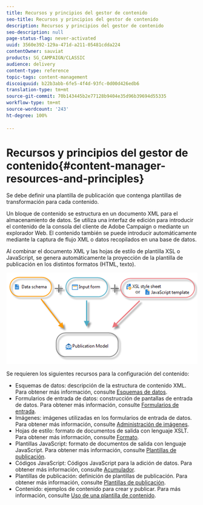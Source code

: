 ```yaml
---
title: Recursos y principios del gestor de contenido
seo-title: Recursos y principios del gestor de contenido
description: Recursos y principios del gestor de contenido
seo-description: null
page-status-flag: never-activated
uuid: 3560e392-129a-471d-a211-05481cdda224
contentOwner: sauviat
products: SG_CAMPAIGN/CLASSIC
audience: delivery
content-type: reference
topic-tags: content-management
discoiquuid: b22b3abb-6fe5-4f4d-93fc-0d00d426edb6
translation-type: tm+mt
source-git-commit: 70b143445b2e77128b9404e35d96b39694d55335
workflow-type: tm+mt
source-wordcount: '243'
ht-degree: 100%

---
```



# Recursos y principios del gestor de contenido{#content-manager-resources-and-principles}

Se debe definir una plantilla de publicación que contenga plantillas de transformación para cada contenido.

Un bloque de contenido se estructura en un documento XML para el almacenamiento de datos. Se utiliza una interfaz de edición para introducir el contenido de la consola del cliente de Adobe Campaign o mediante un explorador Web. El contenido también se puede introducir automáticamente mediante la captura de flujo XML o datos recopilados en una base de datos.

Al combinar el documento XML y las hojas de estilo de plantilla XSL o JavaScript, se genera automáticamente la proyección de la plantilla de publicación en los distintos formatos (HTML, texto).

![](assets/d_ncs_content_process.png)

Se requieren los siguientes recursos para la configuración del contenido:

* Esquemas de datos: descripción de la estructura de contenido XML. Para obtener más información, consulte [Esquemas de datos](../../delivery/using/data-schemas.md).
* Formularios de entrada de datos: construcción de pantallas de entrada de datos. Para obtener más información, consulte [Formularios de entrada](../../delivery/using/input-forms.md).
* Imágenes: imágenes utilizadas en los formularios de entrada de datos. Para obtener más información, consulte [Administración de imágenes](../../delivery/using/formatting.md#image-management).
* Hojas de estilo: formato de documentos de salida con lenguaje XSLT. Para obtener más información, consulte [Formato](../../delivery/using/formatting.md).
* Plantillas JavaScript: formato de documentos de salida con lenguaje JavaScript. Para obtener más información, consulte [Plantillas de publicación](../../delivery/using/publication-templates.md).
* Códigos JavaScript: Códigos JavaScript para la adición de datos. Para obtener más información, consulte [Acumulador](../../delivery/using/publication-templates.md#aggregator).
* Plantillas de publicación: definición de plantillas de publicación. Para obtener más información, consulte [Plantillas de publicación](../../delivery/using/publication-templates.md).
* Contenido: ejemplos de contenido para crear y publicar. Para más información, consulte [Uso de una plantilla de contenido](../../delivery/using/using-a-content-template.md).
